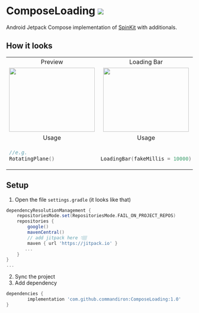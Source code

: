 # ComposeLoading [![](https://jitpack.io/v/commandiron/ComposeLoading.svg)](https://jitpack.io/#commandiron/ComposeLoading)


Android Jetpack Compose implementation of [SpinKit](https://tobiasahlin.com/spinkit/) with additionals.

## How it looks

<table>
<tr><td><div align="center">Preview</div></td><td><div align="center">Loading Bar</div></td><td><div align="center">Loading Dots</div></td></tr>

<tr>
<td>
<div align="center">
<img src="https://user-images.githubusercontent.com/50905347/184536631-c3d8561c-b991-4f99-b713-15e888481252.gif" width="231" height="173">
</div>
</td> 
<td>
<div align="center">
<img src="https://user-images.githubusercontent.com/50905347/184497482-fe3141f7-ea3a-433c-be67-0ec8196579f9.gif" width="231" height="173">
</div>
</td> 
<td>
<div align="center">
<img src="https://user-images.githubusercontent.com/50905347/184497705-9236994c-8985-482a-81c0-5604dd0f69ca.gif" width="231" height="173">
</div>
</td>
</tr>
<tr><td><div align="center">Usage</div></td><td><div align="center">Usage</div></td><td><div align="center">Usage</div></td></tr>
<tr>
<td>
 
```kotlin  
//e.g.
RotatingPlane()
``` 
</td> 
<td>
    
```kotlin  
    
LoadingBar(fakeMillis = 10000)
``` 
</td> 
<td>
    
```kotlin  
    
LoadingDots("Loading")
```
</td> 
</tr>
</table>

## Setup
1. Open the file `settings.gradle` (it looks like that)
```groovy
dependencyResolutionManagement {
    repositoriesMode.set(RepositoriesMode.FAIL_ON_PROJECT_REPOS)
    repositories {
        google()
        mavenCentral()
        // add jitpack here 👇🏽
        maven { url 'https://jitpack.io' }
       ...
    }
} 
...
```
2. Sync the project
3. Add dependency
```groovy
dependencies {
        implementation 'com.github.commandiron:ComposeLoading:1.0'
}
```
